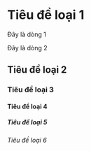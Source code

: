 # Tiêu đề loại 1
Đây là dòng 1



Đây là dòng 2

## Tiêu đề loại 2
### Tiêu đề loại 3
#### Tiêu đề loại 4
##### Tiêu đề loại 5
###### Tiêu đề loại 6
